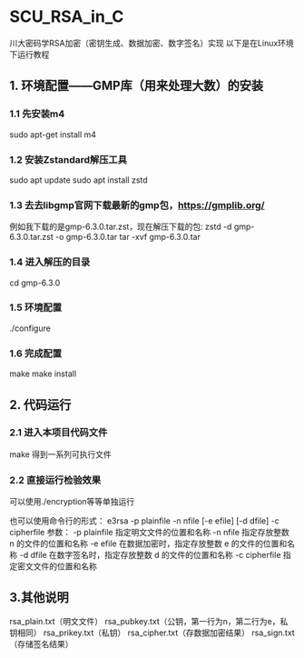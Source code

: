 # SCU_RSA_in_C
川大密码学RSA加密（密钥生成、数据加密、数字签名）实现
以下是在Linux环境下运行教程

## 1. 环境配置——GMP库（用来处理大数）的安装
### 1.1 先安装m4
sudo apt-get install m4

### 1.2 安装Zstandard解压工具
sudo apt update
sudo apt install zstd

### 1.3 去去libgmp官网下载最新的gmp包，https://gmplib.org/
例如我下载的是gmp-6.3.0.tar.zst，现在解压下载的包:
zstd -d gmp-6.3.0.tar.zst -o gmp-6.3.0.tar
tar -xvf gmp-6.3.0.tar

### 1.4 进入解压的目录
cd gmp-6.3.0

### 1.5 环境配置
./configure

### 1.6 完成配置
make
make install

## 2. 代码运行
### 2.1 进入本项目代码文件
make
得到一系列可执行文件

### 2.2 直接运行检验效果
可以使用./encryption等等单独运行

也可以使用命令行的形式：
e3rsa -p plainfile -n nfile [-e efile] [-d dfile] -c cipherfile 
参数：
-p plainfile 指定明文文件的位置和名称
-n nfile 指定存放整数 n 的文件的位置和名称
-e efile 在数据加密时，指定存放整数 e 的文件的位置和名称
-d dfile 在数字签名时，指定存放整数 d 的文件的位置和名称
-c cipherfile 指定密文文件的位置和名称

## 3.其他说明
rsa_plain.txt（明文文件）
rsa_pubkey.txt（公钥，第一行为n，第二行为e，私钥相同）
rsa_prikey.txt（私钥）
rsa_cipher.txt（存数据加密结果）
rsa_sign.txt（存储签名结果）

